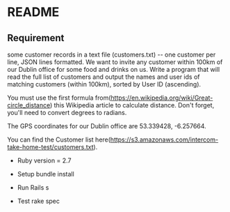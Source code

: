 # README

## Requirement
some customer records in a text file (customers.txt) -- one customer per line, JSON lines formatted. We want to invite any customer within 100km of our Dublin office for some food and drinks on us. Write a program that will read the full list of customers and output the names and user ids of matching customers (within 100km), sorted by User ID (ascending).

You must use the first formula from(https://en.wikipedia.org/wiki/Great-circle_distance) this Wikipedia article to calculate distance. Don't forget, you'll need to convert degrees to radians.

The GPS coordinates for our Dublin office are 53.339428, -6.257664.

You can find the Customer list here(https://s3.amazonaws.com/intercom-take-home-test/customers.txt).


* Ruby version = 2.7

* Setup 
  bundle install

* Run
  Rails s

* Test
  rake spec
